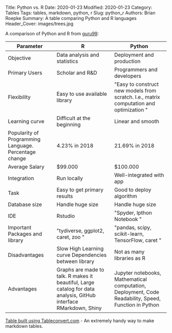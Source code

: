 Title: Python vs. R
Date: 2020-01-23
Modified: 2020-01-23
Category: Tables
Tags: tables, markdown, python, r
Slug: python_r
Authors: Brian Roepke
Summary: A table comparing Python and R languages
Header_Cover: images/trees.jpg


A comparison of Python and R from [guru99](https://www.guru99.com/r-vs-python.html):

| **Parameter**                                          | **R**                                                                                                           | **Python**                                                                                                                                   |
|--------------------------------------------------------|-----------------------------------------------------------------------------------------------------------------|----------------------------------------------------------------------------------------------------------------------------------------------|
| Objective                                              | Data analysis and statistics                                                                                    | Deployment and production                                                                                                                    |
| Primary Users                                          | Scholar and R&D                                                                                                 | Programmers and developers                                                                                                                   |
| Flexibility                                            | Easy to use available library                                                                                   | "Easy to construct new models from scratch\. I\.e\., matrix computation and optimization "                                                   |
| Learning curve                                         | Difficult at the beginning                                                                                      | Linear and smooth                                                                                                                            |
| Popularity of Programming Language\. Percentage change | 4\.23% in 2018                                                                                                  | 21\.69% in 2018                                                                                                                              |
| Average Salary                                         | $99\.000                                                                                                        | $100\.000                                                                                                                                    |
| Integration                                            | Run locally                                                                                                     | Well\-integrated with app                                                                                                                    |
| Task                                                   | Easy to get primary results                                                                                     | Good to deploy algorithm                                                                                                                     |
| Database size                                          | Handle huge size                                                                                                | Handle huge size                                                                                                                             |
| IDE                                                    | Rstudio                                                                                                         | "Spyder, Ipthon Notebook "                                                                                                                   |
| Important Packages and library                         | "tydiverse, ggplot2, caret, zoo "                                                                               | "pandas, scipy, scikit\-learn, TensorFlow, caret "                                                                                           |
| Disadvantages                                          | Slow High Learning curve Dependencies between library                                                           | Not as many libraries as R                                                                                                                   |
| Advantages                                             | Graphs are made to talk. R makes it beautiful, Large catalog for data analysis, GitHub interface RMarkdown, Shiny | Jupyter notebooks, Mathematical computation, Deployment, Code Readability, Speed, Function in Python |




[Table built using Tableconvert.com](https://tableconvert.com) - An extremely handy way to make markdown tables.
